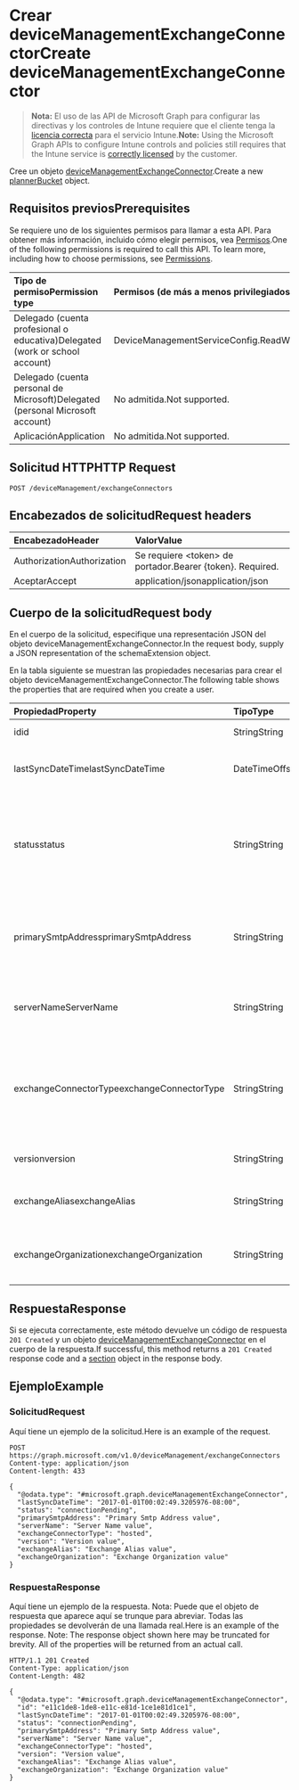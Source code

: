 # <a name="create-devicemanagementexchangeconnector"></a><span data-ttu-id="d31c1-101">Crear deviceManagementExchangeConnector</span><span class="sxs-lookup"><span data-stu-id="d31c1-101">Create deviceManagementExchangeConnector</span></span>

> <span data-ttu-id="d31c1-102">**Nota:** El uso de las API de Microsoft Graph para configurar las directivas y los controles de Intune requiere que el cliente tenga la [licencia correcta](https://go.microsoft.com/fwlink/?linkid=839381) para el servicio Intune.</span><span class="sxs-lookup"><span data-stu-id="d31c1-102">**Note:** Using the Microsoft Graph APIs to configure Intune controls and policies still requires that the Intune service is [correctly licensed](https://go.microsoft.com/fwlink/?linkid=839381) by the customer.</span></span>

<span data-ttu-id="d31c1-103">Cree un objeto [deviceManagementExchangeConnector](../resources/intune_onboarding_devicemanagementexchangeconnector.md).</span><span class="sxs-lookup"><span data-stu-id="d31c1-103">Create a new [plannerBucket](../resources/intune_onboarding_devicemanagementexchangeconnector.md) object.</span></span>
## <a name="prerequisites"></a><span data-ttu-id="d31c1-104">Requisitos previos</span><span class="sxs-lookup"><span data-stu-id="d31c1-104">Prerequisites</span></span>
<span data-ttu-id="d31c1-p101">Se requiere uno de los siguientes permisos para llamar a esta API. Para obtener más información, incluido cómo elegir permisos, vea [Permisos](../../../concepts/permissions_reference.md).</span><span class="sxs-lookup"><span data-stu-id="d31c1-p101">One of the following permissions is required to call this API. To learn more, including how to choose permissions, see [Permissions](../../../concepts/permissions_reference.md).</span></span>

|<span data-ttu-id="d31c1-107">Tipo de permiso</span><span class="sxs-lookup"><span data-stu-id="d31c1-107">Permission type</span></span>|<span data-ttu-id="d31c1-108">Permisos (de más a menos privilegiados)</span><span class="sxs-lookup"><span data-stu-id="d31c1-108">Permissions (from least to most privileged)</span></span>|
|:---|:---|
|<span data-ttu-id="d31c1-109">Delegado (cuenta profesional o educativa)</span><span class="sxs-lookup"><span data-stu-id="d31c1-109">Delegated (work or school account)</span></span>|<span data-ttu-id="d31c1-110">DeviceManagementServiceConfig.ReadWrite.All</span><span class="sxs-lookup"><span data-stu-id="d31c1-110">DeviceManagementServiceConfig.ReadWrite.All</span></span>|
|<span data-ttu-id="d31c1-111">Delegado (cuenta personal de Microsoft)</span><span class="sxs-lookup"><span data-stu-id="d31c1-111">Delegated (personal Microsoft account)</span></span>|<span data-ttu-id="d31c1-112">No admitida.</span><span class="sxs-lookup"><span data-stu-id="d31c1-112">Not supported.</span></span>|
|<span data-ttu-id="d31c1-113">Aplicación</span><span class="sxs-lookup"><span data-stu-id="d31c1-113">Application</span></span>|<span data-ttu-id="d31c1-114">No admitida.</span><span class="sxs-lookup"><span data-stu-id="d31c1-114">Not supported.</span></span>|

## <a name="http-request"></a><span data-ttu-id="d31c1-115">Solicitud HTTP</span><span class="sxs-lookup"><span data-stu-id="d31c1-115">HTTP Request</span></span>
<!-- {
  "blockType": "ignored"
}
-->
``` http
POST /deviceManagement/exchangeConnectors
```

## <a name="request-headers"></a><span data-ttu-id="d31c1-116">Encabezados de solicitud</span><span class="sxs-lookup"><span data-stu-id="d31c1-116">Request headers</span></span>
|<span data-ttu-id="d31c1-117">Encabezado</span><span class="sxs-lookup"><span data-stu-id="d31c1-117">Header</span></span>|<span data-ttu-id="d31c1-118">Valor</span><span class="sxs-lookup"><span data-stu-id="d31c1-118">Value</span></span>|
|:---|:---|
|<span data-ttu-id="d31c1-119">Authorization</span><span class="sxs-lookup"><span data-stu-id="d31c1-119">Authorization</span></span>|<span data-ttu-id="d31c1-120">Se requiere &lt;token&gt; de portador.</span><span class="sxs-lookup"><span data-stu-id="d31c1-120">Bearer {token}. Required.</span></span>|
|<span data-ttu-id="d31c1-121">Aceptar</span><span class="sxs-lookup"><span data-stu-id="d31c1-121">Accept</span></span>|<span data-ttu-id="d31c1-122">application/json</span><span class="sxs-lookup"><span data-stu-id="d31c1-122">application/json</span></span>|

## <a name="request-body"></a><span data-ttu-id="d31c1-123">Cuerpo de la solicitud</span><span class="sxs-lookup"><span data-stu-id="d31c1-123">Request body</span></span>
<span data-ttu-id="d31c1-124">En el cuerpo de la solicitud, especifique una representación JSON del objeto deviceManagementExchangeConnector.</span><span class="sxs-lookup"><span data-stu-id="d31c1-124">In the request body, supply a JSON representation of the schemaExtension object.</span></span>

<span data-ttu-id="d31c1-125">En la tabla siguiente se muestran las propiedades necesarias para crear el objeto deviceManagementExchangeConnector.</span><span class="sxs-lookup"><span data-stu-id="d31c1-125">The following table shows the properties that are required when you create a user.</span></span>

|<span data-ttu-id="d31c1-126">Propiedad</span><span class="sxs-lookup"><span data-stu-id="d31c1-126">Property</span></span>|<span data-ttu-id="d31c1-127">Tipo</span><span class="sxs-lookup"><span data-stu-id="d31c1-127">Type</span></span>|<span data-ttu-id="d31c1-128">Descripción</span><span class="sxs-lookup"><span data-stu-id="d31c1-128">Description</span></span>|
|:---|:---|:---|
|<span data-ttu-id="d31c1-129">id</span><span class="sxs-lookup"><span data-stu-id="d31c1-129">id</span></span>|<span data-ttu-id="d31c1-130">String</span><span class="sxs-lookup"><span data-stu-id="d31c1-130">String</span></span>|<span data-ttu-id="d31c1-131">Todavía no documentado</span><span class="sxs-lookup"><span data-stu-id="d31c1-131">Not yet documented</span></span>|
|<span data-ttu-id="d31c1-132">lastSyncDateTime</span><span class="sxs-lookup"><span data-stu-id="d31c1-132">lastSyncDateTime</span></span>|<span data-ttu-id="d31c1-133">DateTimeOffset</span><span class="sxs-lookup"><span data-stu-id="d31c1-133">DateTimeOffset</span></span>|<span data-ttu-id="d31c1-134">Última hora de sincronización para Exchange Connector</span><span class="sxs-lookup"><span data-stu-id="d31c1-134">Last sync time for the Exchange Connector</span></span>|
|<span data-ttu-id="d31c1-135">status</span><span class="sxs-lookup"><span data-stu-id="d31c1-135">status</span></span>|<span data-ttu-id="d31c1-136">String</span><span class="sxs-lookup"><span data-stu-id="d31c1-136">String</span></span>|<span data-ttu-id="d31c1-137">Estado de Exchange Connector Los valores posibles son: `none`, `connectionPending`, `connected` y `disconnected`.</span><span class="sxs-lookup"><span data-stu-id="d31c1-137">Exchange Connector Status Possible values are: `none`, `connectionPending`, `connected`, `disconnected`.</span></span>|
|<span data-ttu-id="d31c1-138">primarySmtpAddress</span><span class="sxs-lookup"><span data-stu-id="d31c1-138">primarySmtpAddress</span></span>|<span data-ttu-id="d31c1-139">String</span><span class="sxs-lookup"><span data-stu-id="d31c1-139">String</span></span>|<span data-ttu-id="d31c1-140">Dirección de correo electrónico que se usó para configurar el Exchange Connector de Service To Service.</span><span class="sxs-lookup"><span data-stu-id="d31c1-140">Email address used to configure the Service To Service Exchange Connector.</span></span>|
|<span data-ttu-id="d31c1-141">serverName</span><span class="sxs-lookup"><span data-stu-id="d31c1-141">ServerName</span></span>|<span data-ttu-id="d31c1-142">String</span><span class="sxs-lookup"><span data-stu-id="d31c1-142">String</span></span>|<span data-ttu-id="d31c1-143">El nombre del servidor que hospeda el Exchange Connector.</span><span class="sxs-lookup"><span data-stu-id="d31c1-143">The name of the server hosting the Exchange Connector.</span></span>|
|<span data-ttu-id="d31c1-144">exchangeConnectorType</span><span class="sxs-lookup"><span data-stu-id="d31c1-144">exchangeConnectorType</span></span>|<span data-ttu-id="d31c1-145">String</span><span class="sxs-lookup"><span data-stu-id="d31c1-145">String</span></span>|<span data-ttu-id="d31c1-146">El tipo de Exchange Connector configurado.</span><span class="sxs-lookup"><span data-stu-id="d31c1-146">The type of Exchange Connector Configured.</span></span> <span data-ttu-id="d31c1-147">Los valores posibles son: `onPremises`, `hosted`, `serviceToService` y `dedicated`.</span><span class="sxs-lookup"><span data-stu-id="d31c1-147">Possible values are: `onPremises`, `hosted`, `serviceToService`, `dedicated`.</span></span>|
|<span data-ttu-id="d31c1-148">version</span><span class="sxs-lookup"><span data-stu-id="d31c1-148">version</span></span>|<span data-ttu-id="d31c1-149">String</span><span class="sxs-lookup"><span data-stu-id="d31c1-149">String</span></span>|<span data-ttu-id="d31c1-150">La versión del ExchangeConnectorAgent</span><span class="sxs-lookup"><span data-stu-id="d31c1-150">The version of the message.</span></span>|
|<span data-ttu-id="d31c1-151">exchangeAlias</span><span class="sxs-lookup"><span data-stu-id="d31c1-151">exchangeAlias</span></span>|<span data-ttu-id="d31c1-152">String</span><span class="sxs-lookup"><span data-stu-id="d31c1-152">String</span></span>|<span data-ttu-id="d31c1-153">Un alias asignado al servidor de Exchange</span><span class="sxs-lookup"><span data-stu-id="d31c1-153">An alias assigned to the Exchange server</span></span>|
|<span data-ttu-id="d31c1-154">exchangeOrganization</span><span class="sxs-lookup"><span data-stu-id="d31c1-154">exchangeOrganization</span></span>|<span data-ttu-id="d31c1-155">String</span><span class="sxs-lookup"><span data-stu-id="d31c1-155">String</span></span>|<span data-ttu-id="d31c1-156">Organización de Exchange al servidor de Exchange</span><span class="sxs-lookup"><span data-stu-id="d31c1-156">Exchange Organization to the Exchange server</span></span>|



## <a name="response"></a><span data-ttu-id="d31c1-157">Respuesta</span><span class="sxs-lookup"><span data-stu-id="d31c1-157">Response</span></span>
<span data-ttu-id="d31c1-158">Si se ejecuta correctamente, este método devuelve un código de respuesta `201 Created` y un objeto [deviceManagementExchangeConnector](../resources/intune_onboarding_devicemanagementexchangeconnector.md) en el cuerpo de la respuesta.</span><span class="sxs-lookup"><span data-stu-id="d31c1-158">If successful, this method returns a `201 Created` response code and a [section](../resources/intune_onboarding_devicemanagementexchangeconnector.md) object in the response body.</span></span>

## <a name="example"></a><span data-ttu-id="d31c1-159">Ejemplo</span><span class="sxs-lookup"><span data-stu-id="d31c1-159">Example</span></span>
### <a name="request"></a><span data-ttu-id="d31c1-160">Solicitud</span><span class="sxs-lookup"><span data-stu-id="d31c1-160">Request</span></span>
<span data-ttu-id="d31c1-161">Aquí tiene un ejemplo de la solicitud.</span><span class="sxs-lookup"><span data-stu-id="d31c1-161">Here is an example of the request.</span></span>
``` http
POST https://graph.microsoft.com/v1.0/deviceManagement/exchangeConnectors
Content-type: application/json
Content-length: 433

{
  "@odata.type": "#microsoft.graph.deviceManagementExchangeConnector",
  "lastSyncDateTime": "2017-01-01T00:02:49.3205976-08:00",
  "status": "connectionPending",
  "primarySmtpAddress": "Primary Smtp Address value",
  "serverName": "Server Name value",
  "exchangeConnectorType": "hosted",
  "version": "Version value",
  "exchangeAlias": "Exchange Alias value",
  "exchangeOrganization": "Exchange Organization value"
}
```

### <a name="response"></a><span data-ttu-id="d31c1-162">Respuesta</span><span class="sxs-lookup"><span data-stu-id="d31c1-162">Response</span></span>
<span data-ttu-id="d31c1-p103">Aquí tiene un ejemplo de la respuesta. Nota: Puede que el objeto de respuesta que aparece aquí se trunque para abreviar. Todas las propiedades se devolverán de una llamada real.</span><span class="sxs-lookup"><span data-stu-id="d31c1-p103">Here is an example of the response. Note: The response object shown here may be truncated for brevity. All of the properties will be returned from an actual call.</span></span>
``` http
HTTP/1.1 201 Created
Content-Type: application/json
Content-Length: 482

{
  "@odata.type": "#microsoft.graph.deviceManagementExchangeConnector",
  "id": "e11c1de8-1de8-e11c-e81d-1ce1e81d1ce1",
  "lastSyncDateTime": "2017-01-01T00:02:49.3205976-08:00",
  "status": "connectionPending",
  "primarySmtpAddress": "Primary Smtp Address value",
  "serverName": "Server Name value",
  "exchangeConnectorType": "hosted",
  "version": "Version value",
  "exchangeAlias": "Exchange Alias value",
  "exchangeOrganization": "Exchange Organization value"
}
```



